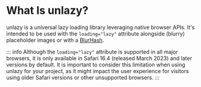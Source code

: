 # What Is unlazy?

unlazy is a universal lazy loading library leveraging native browser APIs. It's intended to be used with the `loading="lazy"` attribute alongside (blurry) placeholder images or with a [BlurHash](https://blurha.sh).

::: info
Although the `loading="lazy"` attribute is supported in all major browsers, it is only available in Safari 16.4 (released March 2023) and later versions by default. It is important to consider this limitation when using unlazy for your project, as it might impact the user experience for visitors using older Safari versions or other unsupported browsers.
:::
